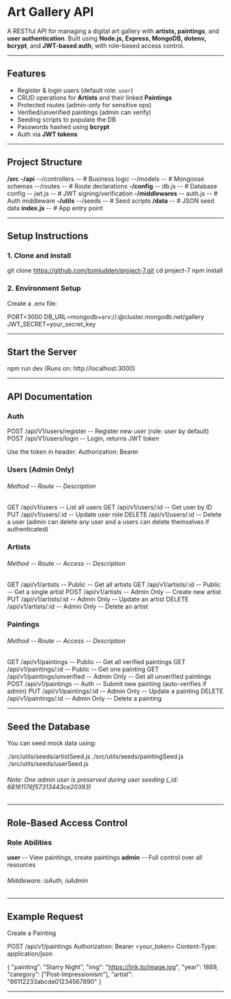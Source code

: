 # Art Gallery API

A RESTful API for managing a digital art gallery with **artists, paintings**, and **user authentication**. Built using **Node.js, Express, MongoDB, dotenv, bcrypt**, and **JWT-based auth**, with role-based access control.

---

## Features

- Register & login users (default role: `user`)
- CRUD operations for **Artists** and their linked **Paintings**
- Protected routes (admin-only for sensitive ops)
- Verified/unverified paintings (admin can verify)
- Seeding scripts to populate the DB
- Passwords hashed using **bcrypt**
- Auth via **JWT tokens**

---

## Project Structure

**/src**
**-/api**
--/controllers -- # Business logic
--/models -- # Mongoose schemas
--/routes -- # Route declarations
**-/config**
-- db.js -- # Database config
-- jwt.js -- # JWT signing/verification
**-/middlewares**
-- auth.js -- # Auth middleware
**-/utils**
--/seeds -- # Seed scripts
**/data** -- # JSON seed data
**index.js** -- # App entry point

---

## Setup Instructions

### 1. Clone and install

git clone https://github.com/tomludden/project-7.git
cd project-7
npm install

### 2. Environment Setup

Create a .env file:

PORT=3000
DB_URL=mongodb+srv://<username>:<password>@cluster.mongodb.net/gallery
JWT_SECRET=your_secret_key

---

## Start the Server

npm run dev (Runs on: http://localhost:3000)

---

## API Documentation

### Auth

POST /api/V1/users/register -- Register new user (role: user by default)
POST /api/V1/users/login -- Login, returns JWT token

Use the token in header:
Authorization: Bearer <token>

### Users (Admin Only)

###### Method -- Route -- Description

GET /api/v1/users -- List all users
GET /api/v1/users/:id -- Get user by ID
PUT /api/v1/users/:id -- Update user role
DELETE /api/v1/users/:id -- Delete a user (admin can delete any user and a users can delete themselves if authenticated)

### Artists

###### Method -- Route -- Access -- Description

GET /api/v1/artists -- Public -- Get all artists
GET /api/v1/artists/:id -- Public -- Get a single artist
POST /api/v1/artists -- Admin Only -- Create new artist
PUT /api/v1/artists/:id -- Admin Only -- Update an artist
DELETE /api/v1/artists/:id -- Admin Only -- Delete an artist

### Paintings

###### Method -- Route -- Access -- Description

GET /api/v1/paintings -- Public -- Get all verified paintings
GET /api/v1/paintings/:id -- Public -- Get one painting
GET /api/v1/paintings/unverified -- Admin Only -- Get all unverified paintings
POST /api/v1/paintings -- Auth -- Submit new painting (auto-verifies if admin)
PUT /api/v1/paintings/:id -- Admin Only -- Update a painting
DELETE /api/v1/paintings/:id -- Admin Only -- Delete a painting

---

## Seed the Database

You can seed mock data using:

./src/utils/seeds/artistSeed.js
./src/utils/seeds/paintingSeed.js
./src/utils/seeds/userSeed.js

###### Note: One admin user is preserved during user seeding (\_id: 68161176f57313443ce20393)

---

## Role-Based Access Control

### Role Abilities

**user** -- View paintings, create paintings
**admin** -- Full control over all resources

###### Middleware: isAuth, isAdmin

---

## Example Request

Create a Painting

POST /api/v1/paintings
Authorization: Bearer <your_token>
Content-Type: application/json

{
"painting": "Starry Night",
"img": "https://link.to/image.jpg",
"year": 1889,
"category": ["Post-Impressionism"],
"artist": "66112233abcde01234567890"
}

---
